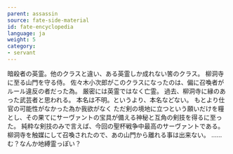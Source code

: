 ```yaml
---
parent: assassin
source: fate-side-material
id: fate-encyclopedia
language: ja
weight: 5
category:
- servant
---
```


暗殺者の英霊。他のクラスと違い、ある英霊しか成れない筈のクラス。
柳洞寺に至る山門を守る侍。
佐々木小次郎がこのクラスになったのは、偏に召喚者がルール違反の者だった為。
厳密には英霊ではなく亡霊。
過去、柳洞寺に縁のあった武芸者と思われる。
本名は不明。というより、本名などない。
もとより仕官の可能性がなかった為か我欲がなく ただ剣の境地に立つという願いだけを糧とし、その果てにサーヴァントの宝具が備える神秘と互角の剣技を得るに至った。
純粋な剣技のみで言えば、今回の聖杯戦争中最高のサーヴァントである。
柳洞寺を触媒にして召喚されたので、あの山門から離れる事は出来ない。
……む？なんか地縛霊っぽい？

